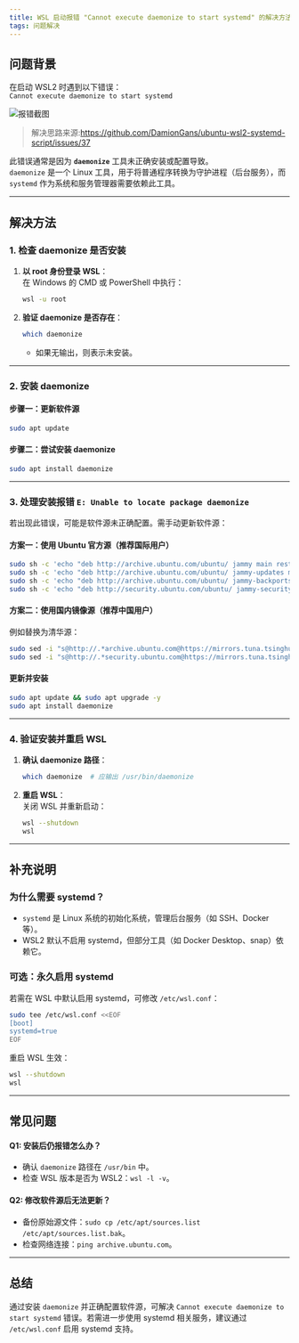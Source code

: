 ```yaml
---
title: WSL 启动报错 "Cannot execute daemonize to start systemd" 的解决方法
tags: 问题解决
---
```


## 问题背景
在启动 WSL2 时遇到以下错误：  
`Cannot execute daemonize to start systemd`  

![报错截图](https://fastly.jsdelivr.net/gh/tkzzzzzz6/imagehost@main/blog/17390777698341739077769078.png)

> 解决思路来源:https://github.com/DamionGans/ubuntu-wsl2-systemd-script/issues/37

此错误通常是因为 **`daemonize`** 工具未正确安装或配置导致。  
`daemonize` 是一个 Linux 工具，用于将普通程序转换为守护进程（后台服务），而 `systemd` 作为系统和服务管理器需要依赖此工具。

---


## 解决方法

### 1. 检查 daemonize 是否安装
1. **以 root 身份登录 WSL**：  
   在 Windows 的 CMD 或 PowerShell 中执行：  
   ```bash
   wsl -u root
   ```

2. **验证 daemonize 是否存在**：  
   ```bash
   which daemonize
   ```
   - 如果无输出，则表示未安装。

---

### 2. 安装 daemonize
#### 步骤一：更新软件源
```bash
sudo apt update
```

#### 步骤二：尝试安装 daemonize
```bash
sudo apt install daemonize
```

---

### 3. 处理安装报错 `E: Unable to locate package daemonize`
若出现此错误，可能是软件源未正确配置。需手动更新软件源：

#### 方案一：使用 Ubuntu 官方源（推荐国际用户）
```bash
sudo sh -c 'echo "deb http://archive.ubuntu.com/ubuntu/ jammy main restricted universe multiverse" > /etc/apt/sources.list'
sudo sh -c 'echo "deb http://archive.ubuntu.com/ubuntu/ jammy-updates main restricted universe multiverse" >> /etc/apt/sources.list'
sudo sh -c 'echo "deb http://archive.ubuntu.com/ubuntu/ jammy-backports main restricted universe multiverse" >> /etc/apt/sources.list'
sudo sh -c 'echo "deb http://security.ubuntu.com/ubuntu/ jammy-security main restricted universe multiverse" >> /etc/apt/sources.list'
```

#### 方案二：使用国内镜像源（推荐中国用户）
例如替换为清华源：  
```bash
sudo sed -i "s@http://.*archive.ubuntu.com@https://mirrors.tuna.tsinghua.edu.cn@g" /etc/apt/sources.list
sudo sed -i "s@http://.*security.ubuntu.com@https://mirrors.tuna.tsinghua.edu.cn@g" /etc/apt/sources.list
```

#### 更新并安装
```bash
sudo apt update && sudo apt upgrade -y
sudo apt install daemonize
```

---

### 4. 验证安装并重启 WSL
1. **确认 daemonize 路径**：  
   ```bash
   which daemonize  # 应输出 /usr/bin/daemonize
   ```

2. **重启 WSL**：  
   关闭 WSL 并重新启动：  
   ```bash
   wsl --shutdown
   wsl
   ```

---

## 补充说明
### 为什么需要 systemd？
- `systemd` 是 Linux 系统的初始化系统，管理后台服务（如 SSH、Docker 等）。
- WSL2 默认不启用 systemd，但部分工具（如 Docker Desktop、snap）依赖它。

### 可选：永久启用 systemd
若需在 WSL 中默认启用 systemd，可修改 `/etc/wsl.conf`：  
```bash
sudo tee /etc/wsl.conf <<EOF
[boot]
systemd=true
EOF
```
重启 WSL 生效：  
```bash
wsl --shutdown
wsl
```

---

## 常见问题
#### Q1: 安装后仍报错怎么办？
- 确认 `daemonize` 路径在 `/usr/bin` 中。
- 检查 WSL 版本是否为 WSL2：`wsl -l -v`。

#### Q2: 修改软件源后无法更新？
- 备份原始源文件：`sudo cp /etc/apt/sources.list /etc/apt/sources.list.bak`。
- 检查网络连接：`ping archive.ubuntu.com`。

---

## 总结
通过安装 `daemonize` 并正确配置软件源，可解决 `Cannot execute daemonize to start systemd` 错误。若需进一步使用 systemd 相关服务，建议通过 `/etc/wsl.conf` 启用 systemd 支持。
